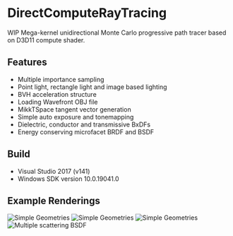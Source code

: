 # DirectComputeRayTracing
WIP Mega-kernel unidirectional Monte Carlo progressive path tracer based on D3D11 compute shader.

## Features
- Multiple importance sampling
- Point light, rectangle light and image based lighting
- BVH acceleration structure
- Loading Wavefront OBJ file
- MikkTSpace tangent vector generation
- Simple auto exposure and tonemapping
- Dielectric, conductor and transmissive BxDFs
- Energy conserving microfacet BRDF and BSDF

## Build
- Visual Studio 2017 (v141)
- Windows SDK version 10.0.19041.0

## Example Renderings
![Simple Geometries](https://dsm01pap001files.storage.live.com/y4mlJsNQdGHKksgH59ruV2iGbA70CVJynMqsoEmVp_lr1OKiXhNv50e6y9a64z7Kr_pbICNwaJzox2ojXD7ctHp7rkS3iKz6AIjwM3-ZqXTSs4WsK0zShiXwpHPWFuqvuzLJiRi4YWwKoodG4DUIYkigdr4W0wCan3JKuH_F1a9NnFs33_-4orLmBRwERXhKDzR?width=3840&height=2100&cropmode=none)
![Simple Geometries](https://dsm01pap001files.storage.live.com/y4mW0646RrUbd1AvwkO3ArPSH3oe624S-OVH9E5pUW8VS7H00Xnl9fQvRyosVjsq4MpO3gbHfkzIHnhWEwzTGuVvs5OQnE82lBggXLmFGoKSO16P10JkMPp-pAx4WiMlMHiyi0Ek0G5t-QGeTM6h053dpcqwF4j-nZmir2N7yFVsXZSyce9wdAiZ5mee0p1kNVL?width=3840&height=2100&cropmode=none)
![Simple Geometries](https://dsm01pap001files.storage.live.com/y4m5em9u4C4AK4Zq4xj_xPQncALHoYGfKtzIX7pQ_XTVcWDw1VMXuo4CBkjunytvkES1gInKMneJeKNp-CJTGK8A2OBYHaEx8XBiWH3YmNRWhvPQH55vxEaAQHFpHv2KasfP_HllD0FI4lmBe1xiwkuGjIvtX1LLtdJZkqNKvaXi445ucXPDeRepnjqWawG7H0D?width=1438&height=807&cropmode=none)
![Multiple scattering BSDF](https://dsm01pap001files.storage.live.com/y4meF_5cnv5W_T0_VwOSMlanmR2uehz33UIgqTEP3W5izlBWkpKt9HlaYb41dgq_F1A5SHYCWRBA7Tb4AIdeps2thElIEJxRIKOmc72pOEg8eg_-ucAq0R_wxuJJLqifTmCw2kK0_9LnrHd4NDAJMvJ7JeFoMU1XQChygwObAgpPUI4aLv2PxFTnCTmY9zqCP3E?width=1918&height=1032&cropmode=none)

